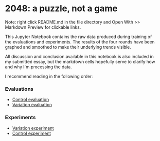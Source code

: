 # 2048: a puzzle, not a game

Note: right click README.md in the file directory and Open With >> Markdown Preview for clickable links.

This Jupyter Notebook contains the raw data produced during training of the evaluations and experiments. The results of the four rounds have been graphed and smoothed to make their underlying trends visible.

All discussion and conclusion available in this notebook is also included in my submitted essay, but the markdown cells hopefully serve to clarify how and why I'm processing the data.

I recommend reading in the following order:

### Evaluations

- [Control evaluation](control%20evaluation.ipynb)
- [Variation evaluation](variation%20evaluation.ipynb)

### Experiments
- [Variation experiment](variation.ipynb)
- [Control experiment](control.ipynb)


